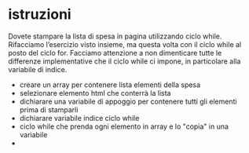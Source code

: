 # istruzioni
Dovete stampare la lista di spesa in pagina utilizzando ciclo while.
Rifacciamo l’esercizio visto insieme, ma questa volta con il ciclo while al posto del ciclo for. Facciamo attenzione a non dimenticare tutte le differenze implementative che il ciclo while ci impone, in particolare alla variabile di indice.


- creare un array per contenere lista elementi della spesa
- selezionare elemento html che conterrà la lista
- dichiarare una variabile di appoggio per contenere tutti gli elementi prima di stamparli
- dichiarare variabile indice ciclo while
- ciclo while che prenda ogni elemento in array e lo "copia" in una variabile
- 